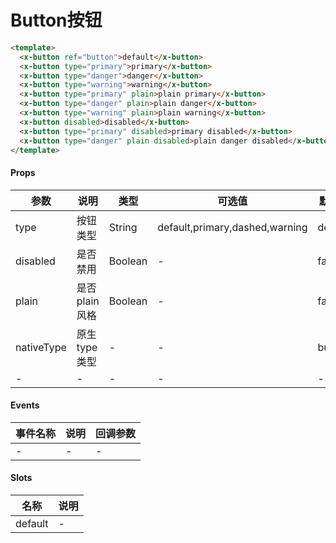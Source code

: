 # Button按钮

```html
<template>
  <x-button ref="button">default</x-button>
  <x-button type="primary">primary</x-button>
  <x-button type="danger">danger</x-button>
  <x-button type="warning">warning</x-button>
  <x-button type="primary" plain>plain primary</x-button>
  <x-button type="danger" plain>plain danger</x-button>
  <x-button type="warning" plain>plain warning</x-button>
  <x-button disabled>disabled</x-button>
  <x-button type="primary" disabled>primary disabled</x-button>
  <x-button type="danger" plain disabled>plain danger disabled</x-button>
</template>
```

#### Props
| 参数      | 说明    | 类型      | 可选值       | 默认值   |
|---------- |-------- |---------- |------------- |--------- |
| type     | 按钮类型   | String  |   default,primary,dashed,warning       |    default    |
| disabled     | 是否禁用   | Boolean  |   -       |    false    |
| plain     | 是否plain风格   | Boolean  |   -       |    false    |
| nativeType     | 原生type类型   | -  |   -       |    button    |
| -     | -   | -  |   -       |    -    |

#### Events
| 事件名称 | 说明 | 回调参数 |
|---------|--------|---------|
| - | - | - |

#### Slots
| 名称 | 说明 | 
|---------|--------|
| default | - |